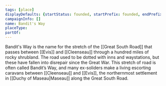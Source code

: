 ```yaml
---
tags: [place]
displayDefaults: {startStatus: founded, startPrefix: founded, endPrefix: destroyed, endStatus: destroyed}
campaignInfo: []
name: Bandit's Way
placeType:
partOf:
---
```


Bandit's Way is the name for the stretch of the [[Great South Road]] that passes between [[Evis]] and [[Cleenseau]] through a hundred miles of rocky shrubland. The road used to be dotted with inns and waystations, but these have fallen into disrepair since the Great War. This stretch of road is often called Bandit’s Way, and many ex-soliders make a living escorting caravans between [[Cleenseau]] and [[Evis]], the northernmost settlement in [[Duchy of Maseau|Maseau]] along the Great South Road.



